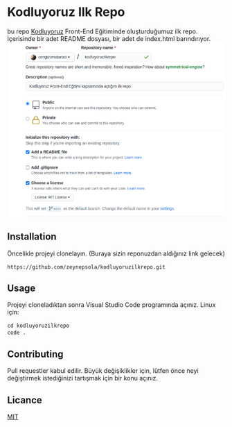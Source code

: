# Kodluyoruz Ilk Repo
bu repo [Kodluyoruz](kodluyoruz.org) Front-End Eğitiminde oluşturduğumuz ilk repo. İçerisinde bir adet README dosyası, bir adet de index.html barındırıyor. 
![img](https://github.com/Kodluyoruz/taskforce/blob/main/git/odev1/figures/github.png?raw=true)
## Installation 
Öncelikle projeyi clonelayın. (Buraya sizin reponuzdan aldığınız link gelecek)
```
https://github.com/zeynepsola/kodluyoruzilkrepo.git
```
## Usage 
Projeyi cloneladıktan sonra Visual Studio Code programında açınız. Linux için:
``` 
cd kodluyoruzilkrepo
code .
```
## Contributing
Pull requestler kabul edilir. Büyük değişiklikler için, lütfen önce neyi değiştirmek istediğinizi tartışmak için bir konu açınız.
## Licance 
[MIT](https://choosealicense.com/licenses/mit/)
